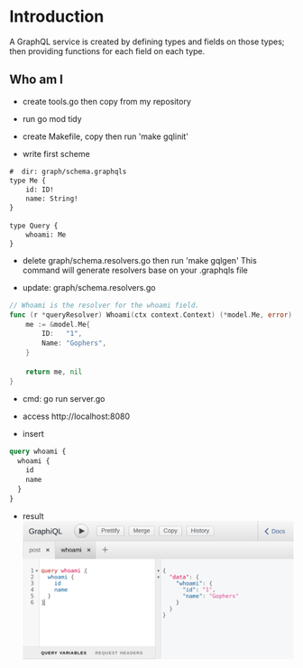 # Introduction

A GraphQL service is created by defining types and fields on those types; then providing functions for each field on each type. 

## Who am I

- create tools.go then copy from my repository
- run go mod tidy
- create Makefile, copy then run 'make gqlinit'

- write first scheme
```gql
#  dir: graph/schema.graphqls
type Me {
	id: ID!
	name: String!
}

type Query {
	whoami: Me
}
```

- delete graph/schema.resolvers.go then run 'make gqlgen'
This command will generate resolvers base on your .graphqls file

- update: graph/schema.resolvers.go

```go
// Whoami is the resolver for the whoami field.
func (r *queryResolver) Whoami(ctx context.Context) (*model.Me, error) {
	me := &model.Me{
		ID:   "1",
		Name: "Gophers",
	}

	return me, nil
}
```

- cmd: go run server.go

- access http://localhost:8080

- insert

```graphql
query whoami {
  whoami {
    id
	name    
  }
}
```

- result
![result](https://raw.githubusercontent.com/ngoctd314/gql-stepbystep/1-introduction/whoami.png)